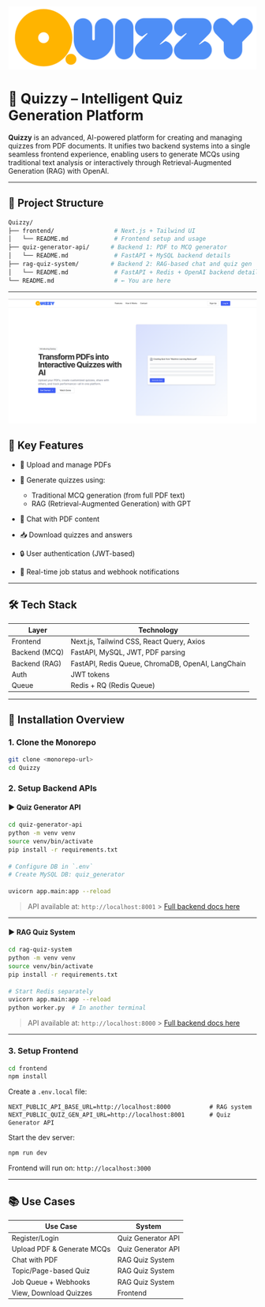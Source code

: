 ![Quizzy Logo](images/logo.png)

# 📘 Quizzy – Intelligent Quiz Generation Platform

**Quizzy** is an advanced, AI-powered platform for creating and managing quizzes from PDF documents. It unifies two backend systems into a single seamless frontend experience, enabling users to generate MCQs using traditional text analysis or interactively through Retrieval-Augmented Generation (RAG) with OpenAI.

---

## 🧩 Project Structure

```bash
Quizzy/
├── frontend/                 # Next.js + Tailwind UI
│   └── README.md             # Frontend setup and usage
├── quiz-generator-api/      # Backend 1: PDF to MCQ generator
│   └── README.md             # FastAPI + MySQL backend details
├── rag-quiz-system/         # Backend 2: RAG-based chat and quiz gen
│   └── README.md             # FastAPI + Redis + OpenAI backend details
└── README.md                 # ← You are here
```

---

![Quizzy Home](images/home.png)

## 🚀 Key Features

- 📄 Upload and manage PDFs
- 🧠 Generate quizzes using:

  - Traditional MCQ generation (from full PDF text)
  - RAG (Retrieval-Augmented Generation) with GPT

- 🤖 Chat with PDF content
- 📥 Download quizzes and answers
- 🔒 User authentication (JWT-based)
- 📡 Real-time job status and webhook notifications

---

## 🛠️ Tech Stack

| Layer         | Technology                                        |
| ------------- | ------------------------------------------------- |
| Frontend      | Next.js, Tailwind CSS, React Query, Axios         |
| Backend (MCQ) | FastAPI, MySQL, JWT, PDF parsing                  |
| Backend (RAG) | FastAPI, Redis Queue, ChromaDB, OpenAI, LangChain |
| Auth          | JWT tokens                                        |
| Queue         | Redis + RQ (Redis Queue)                          |

---

## 🔧 Installation Overview

### 1. Clone the Monorepo

```bash
git clone <monorepo-url>
cd Quizzy
```

### 2. Setup Backend APIs

#### ▶️ Quiz Generator API

```bash
cd quiz-generator-api
python -m venv venv
source venv/bin/activate
pip install -r requirements.txt

# Configure DB in `.env`
# Create MySQL DB: quiz_generator

uvicorn app.main:app --reload
```

> API available at: `http://localhost:8001` > [Full backend docs here](quiz-generator-api/README.md)

---

#### ▶️ RAG Quiz System

```bash
cd rag-quiz-system
python -m venv venv
source venv/bin/activate
pip install -r requirements.txt

# Start Redis separately
uvicorn app.main:app --reload
python worker.py  # In another terminal
```

> API available at: `http://localhost:8000` > [Full backend docs here](rag-quiz-system/README.md)

---

### 3. Setup Frontend

```bash
cd frontend
npm install
```

Create a `.env.local` file:

```env
NEXT_PUBLIC_API_BASE_URL=http://localhost:8000           # RAG system
NEXT_PUBLIC_QUIZ_GEN_API_URL=http://localhost:8001       # Quiz Generator API
```

Start the dev server:

```bash
npm run dev
```

Frontend will run on: `http://localhost:3000`

---

## 📚 Use Cases

| Use Case                   | System             |
| -------------------------- | ------------------ |
| Register/Login             | Quiz Generator API |
| Upload PDF & Generate MCQs | Quiz Generator API |
| Chat with PDF              | RAG Quiz System    |
| Topic/Page-based Quiz      | RAG Quiz System    |
| Job Queue + Webhooks       | RAG Quiz System    |
| View, Download Quizzes     | Frontend           |
